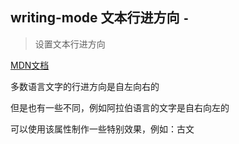 ## writing-mode 文本行进方向 `-`

> 设置文本行进方向

<a href="https://developer.mozilla.org/zh-CN/docs/Web/CSS/writing-mode" target="_blank">MDN文档</a> 

多数语言文字的行进方向是自左向右的

但是也有一些不同，例如阿拉伯语言的文字是自右向左的

可以使用该属性制作一些特别效果，例如：古文

